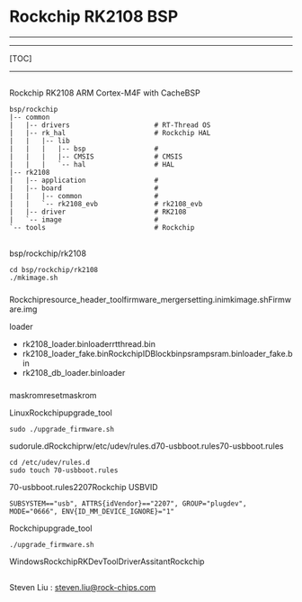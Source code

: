 # Rockchip RK2108 BSP

---

****

[TOC]

---

## 

Rockchip RK2108 ARM Cortex-M4F with CacheBSP

```shell
bsp/rockchip
|-- common
|   |-- drivers                     # RT-Thread OS
|   |-- rk_hal                      # Rockchip HAL 
|   |   |-- lib
|   |   |   |-- bsp                 # 
|   |   |   |-- CMSIS               # CMSIS
|   |   |   `-- hal                 # HAL 
|-- rk2108
|   |-- application                 # 
|   |-- board                       # 
|   |   |-- common                  # 
|   |   `-- rk2108_evb              # rk2108_evb 
|   |-- driver                      # RK2108 
|   `-- image                       # 
`-- tools                           # Rockchip 
```

## 

### 

bsp/rockchip/rk2108

```shell
cd bsp/rockchip/rk2108
./mkimage.sh
```

### 

Rockchipresource_header_toolfirmware_mergersetting.inimkimage.shFirmware.img

loader

- rk2108_loader.binloaderrtthread.bin
- rk2108_loader_fake.binRockchipIDBlockbinpsrampsram.binloader_fake.bin
- rk2108_db_loader.binloader

### 

maskromresetmaskrom

LinuxRockchipupgrade_tool

```shell
sudo ./upgrade_firmware.sh
```

sudorule.dRockchiprw/etc/udev/rules.d70-usbboot.rules70-usbboot.rules

```shell
cd /etc/udev/rules.d
sudo touch 70-usbboot.rules
```

70-usbboot.rules2207Rockchip USBVID

```shell
SUBSYSTEM=="usb", ATTRS{idVendor}=="2207", GROUP="plugdev", MODE="0666", ENV{ID_MM_DEVICE_IGNORE}="1"
```

Rockchipupgrade_tool

```shell
./upgrade_firmware.sh
```

WindowsRockchipRKDevToolDriverAssitantRockchip

## 

Steven Liu : steven.liu@rock-chips.com
